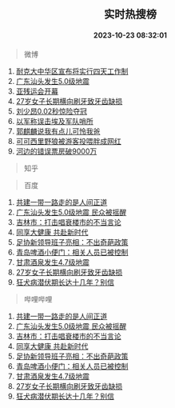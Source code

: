 <div align="center"><h2>实时热搜榜</h2><h4>2023-10-23 08:32:01</h4></div>

> 微博  

1. [耐克大中华区宣布将实行四天工作制](https://s.weibo.com/weibo?q=%23%E8%80%90%E5%85%8B%E5%A4%A7%E4%B8%AD%E5%8D%8E%E5%8C%BA%E5%AE%A3%E5%B8%83%E5%B0%86%E5%AE%9E%E8%A1%8C%E5%9B%9B%E5%A4%A9%E5%B7%A5%E4%BD%9C%E5%88%B6%23&t=31&band_rank=1&Refer=top)<br />
2. [广东汕头发生5.0级地震](https://s.weibo.com/weibo?q=%23%E5%B9%BF%E4%B8%9C%E6%B1%95%E5%A4%B4%E5%8F%91%E7%94%9F5.0%E7%BA%A7%E5%9C%B0%E9%9C%87%23&t=31&band_rank=2&Refer=top)<br />
3. [亚残运会开幕](https://s.weibo.com/weibo?q=%23%E4%BA%9A%E6%AE%8B%E8%BF%90%E4%BC%9A%E5%BC%80%E5%B9%95%23&t=31&band_rank=3&Refer=top)<br />
4. [27岁女子长期横向刷牙致牙齿缺损](https://s.weibo.com/weibo?q=%2327%E5%B2%81%E5%A5%B3%E5%AD%90%E9%95%BF%E6%9C%9F%E6%A8%AA%E5%90%91%E5%88%B7%E7%89%99%E8%87%B4%E7%89%99%E9%BD%BF%E7%BC%BA%E6%8D%9F%23&t=31&band_rank=4&Refer=top)<br />
5. [刘少昂0.02秒惊险夺冠](https://s.weibo.com/weibo?q=%23%E5%88%98%E5%B0%91%E6%98%820.02%E7%A7%92%E6%83%8A%E9%99%A9%E5%A4%BA%E5%86%A0%23&t=31&band_rank=5&Refer=top)<br />
6. [以军称误击埃及军队哨所](https://s.weibo.com/weibo?q=%23%E4%BB%A5%E5%86%9B%E7%A7%B0%E8%AF%AF%E5%87%BB%E5%9F%83%E5%8F%8A%E5%86%9B%E9%98%9F%E5%93%A8%E6%89%80%23&t=31&band_rank=6&Refer=top)<br />
7. [郭麒麟说我有点儿可怜我爸](https://s.weibo.com/weibo?q=%23%E9%83%AD%E9%BA%92%E9%BA%9F%E8%AF%B4%E6%88%91%E6%9C%89%E7%82%B9%E5%84%BF%E5%8F%AF%E6%80%9C%E6%88%91%E7%88%B8%23&t=31&band_rank=7&Refer=top)<br />
8. [可可西里野狼被游客投喂胖成网红](https://s.weibo.com/weibo?q=%23%E5%8F%AF%E5%8F%AF%E8%A5%BF%E9%87%8C%E9%87%8E%E7%8B%BC%E8%A2%AB%E6%B8%B8%E5%AE%A2%E6%8A%95%E5%96%82%E8%83%96%E6%88%90%E7%BD%91%E7%BA%A2%23&t=31&band_rank=8&Refer=top)<br />
9. [河边的错误票房破9000万](https://s.weibo.com/weibo?q=%E6%B2%B3%E8%BE%B9%E7%9A%84%E9%94%99%E8%AF%AF%E7%A5%A8%E6%88%BF%E7%A0%B49000%E4%B8%87&t=31&band_rank=9&Refer=top)<br />

> 知乎  


> 百度  

1. [共建一带一路走的是人间正道](https://www.baidu.com/s?wd=%E5%85%B1%E5%BB%BA%E4%B8%80%E5%B8%A6%E4%B8%80%E8%B7%AF%E8%B5%B0%E7%9A%84%E6%98%AF%E4%BA%BA%E9%97%B4%E6%AD%A3%E9%81%93&sa=fyb_news&rsv_dl=fyb_news)<br />
2. [广东汕头发生5.0级地震 民众被摇醒](https://www.baidu.com/s?wd=%E5%B9%BF%E4%B8%9C%E6%B1%95%E5%A4%B4%E5%8F%91%E7%94%9F5.0%E7%BA%A7%E5%9C%B0%E9%9C%87+%E6%B0%91%E4%BC%97%E8%A2%AB%E6%91%87%E9%86%92&sa=fyb_news&rsv_dl=fyb_news)<br />
3. [吉林市：打击唱衰楼市的不当言论](https://www.baidu.com/s?wd=%E5%90%89%E6%9E%97%E5%B8%82%EF%BC%9A%E6%89%93%E5%87%BB%E5%94%B1%E8%A1%B0%E6%A5%BC%E5%B8%82%E7%9A%84%E4%B8%8D%E5%BD%93%E8%A8%80%E8%AE%BA&sa=fyb_news&rsv_dl=fyb_news)<br />
4. [同享大健康 共赴新时代](https://www.baidu.com/s?wd=%E5%90%8C%E4%BA%AB%E5%A4%A7%E5%81%A5%E5%BA%B7+%E5%85%B1%E8%B5%B4%E6%96%B0%E6%97%B6%E4%BB%A3&sa=fyb_news&rsv_dl=fyb_news)<br />
5. [足协新领导班子亮相：不出奇葩政策](https://www.baidu.com/s?wd=%E8%B6%B3%E5%8D%8F%E6%96%B0%E9%A2%86%E5%AF%BC%E7%8F%AD%E5%AD%90%E4%BA%AE%E7%9B%B8%EF%BC%9A%E4%B8%8D%E5%87%BA%E5%A5%87%E8%91%A9%E6%94%BF%E7%AD%96&sa=fyb_news&rsv_dl=fyb_news)<br />
6. [青岛啤酒小便门：相关人员已被控制](https://www.baidu.com/s?wd=%E9%9D%92%E5%B2%9B%E5%95%A4%E9%85%92%E5%B0%8F%E4%BE%BF%E9%97%A8%EF%BC%9A%E7%9B%B8%E5%85%B3%E4%BA%BA%E5%91%98%E5%B7%B2%E8%A2%AB%E6%8E%A7%E5%88%B6&sa=fyb_news&rsv_dl=fyb_news)<br />
7. [甘肃酒泉发生4.7级地震](https://www.baidu.com/s?wd=%E7%94%98%E8%82%83%E9%85%92%E6%B3%89%E5%8F%91%E7%94%9F4.7%E7%BA%A7%E5%9C%B0%E9%9C%87&sa=fyb_news&rsv_dl=fyb_news)<br />
8. [27岁女子长期横向刷牙致牙齿缺损](https://www.baidu.com/s?wd=27%E5%B2%81%E5%A5%B3%E5%AD%90%E9%95%BF%E6%9C%9F%E6%A8%AA%E5%90%91%E5%88%B7%E7%89%99%E8%87%B4%E7%89%99%E9%BD%BF%E7%BC%BA%E6%8D%9F&sa=fyb_news&rsv_dl=fyb_news)<br />
9. [狂犬病潜伏期长达十几年？别信](https://www.baidu.com/s?wd=%E7%8B%82%E7%8A%AC%E7%97%85%E6%BD%9C%E4%BC%8F%E6%9C%9F%E9%95%BF%E8%BE%BE%E5%8D%81%E5%87%A0%E5%B9%B4%EF%BC%9F%E5%88%AB%E4%BF%A1&sa=fyb_news&rsv_dl=fyb_news)<br />

> 哔哩哔哩  

1. [共建一带一路走的是人间正道](https://www.baidu.com/s?wd=%E5%85%B1%E5%BB%BA%E4%B8%80%E5%B8%A6%E4%B8%80%E8%B7%AF%E8%B5%B0%E7%9A%84%E6%98%AF%E4%BA%BA%E9%97%B4%E6%AD%A3%E9%81%93&sa=fyb_news&rsv_dl=fyb_news)<br />
2. [广东汕头发生5.0级地震 民众被摇醒](https://www.baidu.com/s?wd=%E5%B9%BF%E4%B8%9C%E6%B1%95%E5%A4%B4%E5%8F%91%E7%94%9F5.0%E7%BA%A7%E5%9C%B0%E9%9C%87+%E6%B0%91%E4%BC%97%E8%A2%AB%E6%91%87%E9%86%92&sa=fyb_news&rsv_dl=fyb_news)<br />
3. [吉林市：打击唱衰楼市的不当言论](https://www.baidu.com/s?wd=%E5%90%89%E6%9E%97%E5%B8%82%EF%BC%9A%E6%89%93%E5%87%BB%E5%94%B1%E8%A1%B0%E6%A5%BC%E5%B8%82%E7%9A%84%E4%B8%8D%E5%BD%93%E8%A8%80%E8%AE%BA&sa=fyb_news&rsv_dl=fyb_news)<br />
4. [同享大健康 共赴新时代](https://www.baidu.com/s?wd=%E5%90%8C%E4%BA%AB%E5%A4%A7%E5%81%A5%E5%BA%B7+%E5%85%B1%E8%B5%B4%E6%96%B0%E6%97%B6%E4%BB%A3&sa=fyb_news&rsv_dl=fyb_news)<br />
5. [足协新领导班子亮相：不出奇葩政策](https://www.baidu.com/s?wd=%E8%B6%B3%E5%8D%8F%E6%96%B0%E9%A2%86%E5%AF%BC%E7%8F%AD%E5%AD%90%E4%BA%AE%E7%9B%B8%EF%BC%9A%E4%B8%8D%E5%87%BA%E5%A5%87%E8%91%A9%E6%94%BF%E7%AD%96&sa=fyb_news&rsv_dl=fyb_news)<br />
6. [青岛啤酒小便门：相关人员已被控制](https://www.baidu.com/s?wd=%E9%9D%92%E5%B2%9B%E5%95%A4%E9%85%92%E5%B0%8F%E4%BE%BF%E9%97%A8%EF%BC%9A%E7%9B%B8%E5%85%B3%E4%BA%BA%E5%91%98%E5%B7%B2%E8%A2%AB%E6%8E%A7%E5%88%B6&sa=fyb_news&rsv_dl=fyb_news)<br />
7. [甘肃酒泉发生4.7级地震](https://www.baidu.com/s?wd=%E7%94%98%E8%82%83%E9%85%92%E6%B3%89%E5%8F%91%E7%94%9F4.7%E7%BA%A7%E5%9C%B0%E9%9C%87&sa=fyb_news&rsv_dl=fyb_news)<br />
8. [27岁女子长期横向刷牙致牙齿缺损](https://www.baidu.com/s?wd=27%E5%B2%81%E5%A5%B3%E5%AD%90%E9%95%BF%E6%9C%9F%E6%A8%AA%E5%90%91%E5%88%B7%E7%89%99%E8%87%B4%E7%89%99%E9%BD%BF%E7%BC%BA%E6%8D%9F&sa=fyb_news&rsv_dl=fyb_news)<br />
9. [狂犬病潜伏期长达十几年？别信](https://www.baidu.com/s?wd=%E7%8B%82%E7%8A%AC%E7%97%85%E6%BD%9C%E4%BC%8F%E6%9C%9F%E9%95%BF%E8%BE%BE%E5%8D%81%E5%87%A0%E5%B9%B4%EF%BC%9F%E5%88%AB%E4%BF%A1&sa=fyb_news&rsv_dl=fyb_news)<br />
